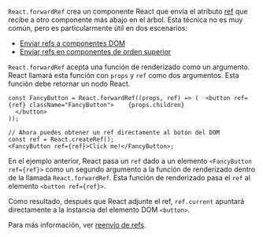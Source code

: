 `React.forwardRef` crea un componente React que envía el atributo [ref](https://es.reactjs.org/docs/refs-and-the-dom.html) que recibe a otro componente más abajo en el árbol. Esta técnica no es muy común, pero es particularmente útil en dos escenarios:

-   [Enviar refs a componentes DOM](https://es.reactjs.org/docs/forwarding-refs.html#forwarding-refs-to-dom-components)
-   [Enviar refs en componentes de orden superior](https://es.reactjs.org/docs/forwarding-refs.html#forwarding-refs-in-higher-order-components)

`React.forwardRef` acepta una función de renderizado como un argumento. React llamará esta función con `props` y `ref` como dos argumentos. Esta función debe retornar un nodo React.

```
const FancyButton = React.forwardRef((props, ref) => (  <button ref={ref} className="FancyButton">    {props.children}
  </button>
));

// Ahora puedes obtener un ref directamente al botón del DOM
const ref = React.createRef();
<FancyButton ref={ref}>Click me!</FancyButton>;
```

En el ejemplo anterior, React pasa un `ref` dado a un elemento `<FancyButton ref={ref}>` como un segundo argumento a la función de renderizado dentro de la llamada `React.forwardRef`. Esta función de renderizado pasa el `ref` al elemento `<button ref={ref}>`.

Como resultado, después que React adjunte el ref, `ref.current` apuntará directamente a la instancia del elemento DOM `<button>`.

Para más información, ver [reenvío de refs](https://es.reactjs.org/docs/forwarding-refs.html).